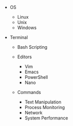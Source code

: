- OS

	- Linux
	- Unix
	- Windows

- Terminal

	- Bash Scripting
	- Editors

		- Vim
		- Emacs
		- PowerShell
		- Nano

	- Commands

		- Text Manipulation
		- Process Monitoring
		- Network
		- System Performance
